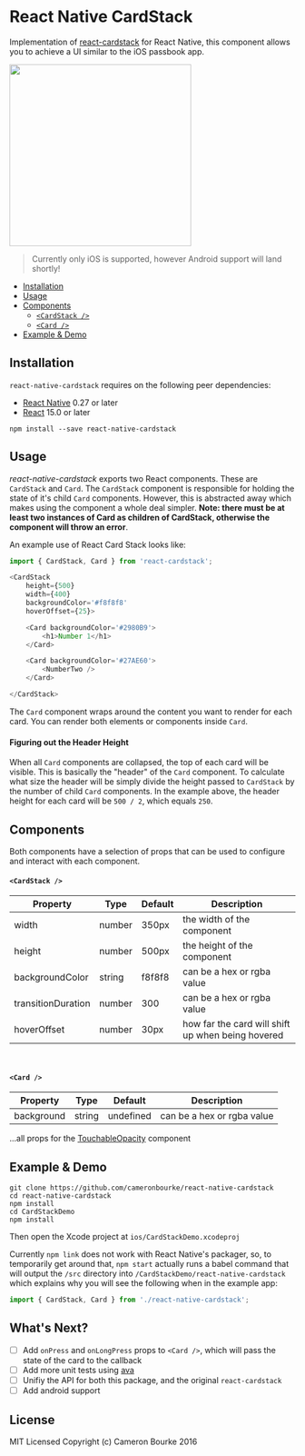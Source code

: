 React Native CardStack
=========================

Implementation of [react-cardstack](cameronbourke.github.io/react-cardstack) for React Native, this component allows you to achieve a UI similar to the iOS passbook app.

<img src="./demo.gif" width="320" />

> Currently only iOS is supported, however Android support will land shortly!

* [Installation](#installation)
* [Usage](#usage)
* [Components](#components)
	* [`<CardStack />`](#cardstack-)
	* [`<Card />`](#card-)
* [Example & Demo](#example--demo)

## Installation

`react-native-cardstack` requires on the following peer dependencies:
- [React Native](https://facebook.github.io/react-native/) 0.27 or later
- [React](https://facebook.github.io/react/) 15.0 or later

```
npm install --save react-native-cardstack
```

## Usage

*react-native-cardstack* exports two React components. These are `CardStack` and `Card`. The `CardStack` component is responsible for holding the state of it's child `Card` components. However, this is abstracted away which makes using the component a whole deal simpler. **Note: there must be at least two instances of Card as children of CardStack, otherwise the component will throw an error**.

An example use of React Card Stack looks like:

```js
import { CardStack, Card } from 'react-cardstack';

<CardStack
	height={500}
	width={400}
	backgroundColor='#f8f8f8'
	hoverOffset={25}>

	<Card backgroundColor='#2980B9'>
		<h1>Number 1</h1>
	</Card>

	<Card backgroundColor='#27AE60'>
		<NumberTwo />
	</Card>

</CardStack>
```

The `Card` component wraps around the content you want to render for each card. You can render both elements or components inside `Card`.

#### Figuring out the Header Height

When all `Card` components are collapsed, the top of each card will be visible. This is basically the "header" of the `Card` component. To calculate what size the header will be simply divide the height passed to `CardStack` by the number of child `Card` components. In the example above, the header height for each card will be `500 / 2`, which equals `250`.

## Components
Both components have a selection of props that can be used to configure and interact with each component.

#### `<CardStack />`
Property           | Type   | Default | Description
------------------ | ------ | ------ | --------
width       		   | number | 350px  | the width of the component
height      		   | number | 500px  | the height of the component
backgroundColor 	 | string | f8f8f8 | can be a hex or rgba value
transitionDuration | number | 300    | can be a hex or rgba value
hoverOffset        | number | 30px   | how far the card will shift up when being hovered
<br>

#### `<Card />`
Property    | Type | Default | Description
----------- | ------------- | ------- | -------
background  | string | undefined | can be a hex or rgba value
...all props for the [TouchableOpacity](https://facebook.github.io/react-native/docs/touchablewithoutfeedback.html#props) component

## Example & Demo
```
git clone https://github.com/cameronbourke/react-native-cardstack
cd react-native-cardstack
npm install
cd CardStackDemo
npm install
```

Then open the Xcode project at `ios/CardStackDemo.xcodeproj`

Currently `npm link` does not work with React Native's packager, so, to temporarily get around that, `npm start` actually runs a babel command that will output the `/src` directory into `/CardStackDemo/react-native-cardstack` which explains why you will see the following when in the example app:

```js
import { CardStack, Card } from './react-native-cardstack';
```

## What's Next?
- [ ] Add `onPress` and `onLongPress` props to `<Card />`, which will pass the state of the card to the callback
- [ ] Add more unit tests using [ava](https://github.com/avajs/ava)
- [ ] Unifiy the API for both this package, and the original `react-cardstack`
- [ ] Add android support

## License

MIT Licensed Copyright (c) Cameron Bourke 2016

